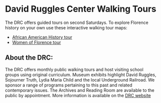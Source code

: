 # David Ruggles Center Walking Tours

The DRC offers guided tours on second Saturdays. To explore Florence history on your own use these interactive walking tour maps:
* [African American History tour](https://hackforwesternmass.github.io/drc-walking-tours/African-American-Walking-Tour/)
* [Women of Florence tour](https://hackforwesternmass.github.io/drc-walking-tours/Women-of-Florence-Walking-Tour/)

## About the DRC:
The DRC offers monthly public walking tours and host visiting school groups using original curriculum. Museum exhibits highlight David Ruggles, Sojourner Truth, Lydia Maria Child and the local Underground Railroad. We sponsor a range of programs pertaining to this past and related contemporary issues. The Archives and Reading Room are available to the public by appointment. More information is available on the [DRC website](http://davidrugglescenter.org)
